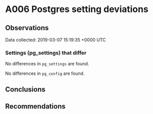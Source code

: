 # A006 Postgres setting deviations #

## Observations ##
Data collected: 2019-03-07 15:19:35 +0000 UTC  

### Settings (pg_settings) that differ ###

No differences in `pg_settings` are found.


No differences in `pg_config` are found.



## Conclusions ##


## Recommendations ##

